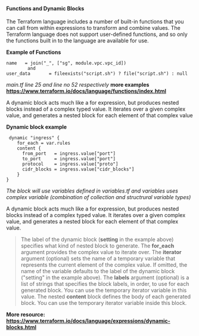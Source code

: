 #### Functions and Dynamic Blocks

The Terraform language includes a number of built-in functions that you can call from within expressions to transform and combine values. The Terraform language does not support user-defined functions, and so only the functions built in to the language are available for use.

**Example of Functions**

    name   = join("_", ["sg", module.vpc.vpc_id])
            and
    user_data       = fileexists("script.sh") ? file("script.sh") : null
    
*main.tf line 25 and line no 52 respectively*
**more examples https://www.terraform.io/docs/language/functions/index.html**

A dynamic block acts much like a for expression, but produces nested blocks instead of a complex typed value. It iterates over a given complex value, and generates a nested block for each element of that complex value


**Dynamic block example**
    
     dynamic "ingress" {
        for_each = var.rules
        content {
          from_port   = ingress.value["port"]
          to_port     = ingress.value["port"]
          protocol    = ingress.value["proto"]
          cidr_blocks = ingress.value["cidr_blocks"]
        }
    }

*The block will use variables defined in variables.tf and variables uses complex variable (combination of collection and structrural variable types)*
    
A dynamic block acts much like a for expression, but produces nested blocks instead of a complex typed value. It iterates over a given complex value, and generates a nested block for each element of that complex value.

>The label of the dynamic block (**setting** in the example above) specifies what kind of nested block to generate.
The **for_each** argument provides the complex value to iterate over.
The **iterator** argument (optional) sets the name of a temporary variable that represents the current element of the complex value. If omitted, the name of the variable defaults to the label of the dynamic block ("setting" in the example above).
The **labels** argument (optional) is a list of strings that specifies the block labels, in order, to use for each generated block. You can use the temporary iterator variable in this value.
The nested **content** block defines the body of each generated block. You can use the temporary iterator variable inside this block.

**More resource: https://www.terraform.io/docs/language/expressions/dynamic-blocks.html**